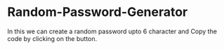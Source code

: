 # Random-Password-Generator
In this we can create a random password upto 6 character and Copy the code by clicking on the button.
